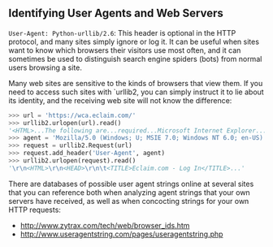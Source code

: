 ## Identifying User Agents and Web Servers

`User-Agent: Python-urllib/2.6`:
This header is optional in the HTTP protocol, and many sites simply ignore or log it. It can be useful
when sites want to know which browsers their visitors use most often, and it can sometimes be used to
distinguish search engine spiders (bots) from normal users browsing a site.

Many web sites are sensitive to the kinds of browsers that view them. If you need to
access such sites with `urllib2, you can simply instruct it to lie about its identity, and the receiving web
site will not know the difference:
```python
>>> url = 'https://wca.eclaim.com/'
>>> urllib2.urlopen(url).read()
'<HTML>...The following are...required...Microsoft Internet Explorer...'
>>> agent = 'Mozilla/5.0 (Windows; U; MSIE 7.0; Windows NT 6.0; en-US)'
>>> request = urllib2.Request(url)
>>> request.add_header('User-Agent', agent)
>>> urllib2.urlopen(request).read()
'\r\n<HTML>\r\n<HEAD>\r\n\t<TITLE>Eclaim.com - Log In</TITLE>...'
```
There are databases of possible user agent strings online at several sites that you can reference both
when analyzing agent strings that your own servers have received, as well as when concocting strings for
your own HTTP requests:
- http://www.zytrax.com/tech/web/browser_ids.htm
- http://www.useragentstring.com/pages/useragentstring.php
